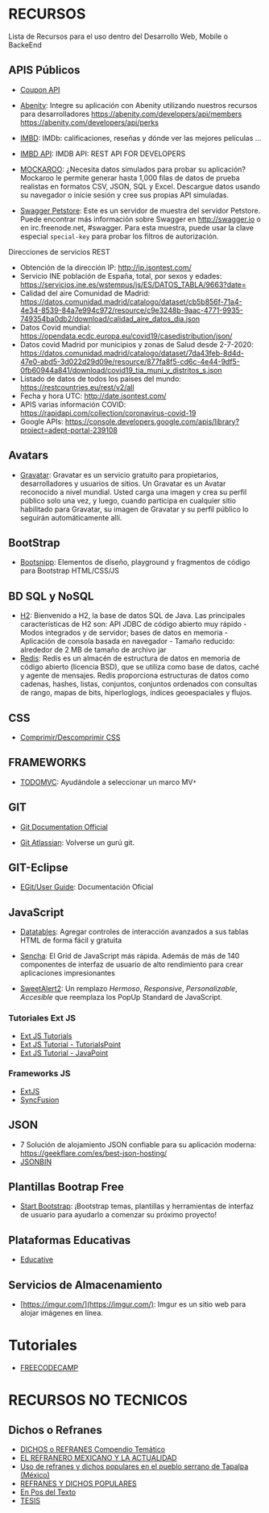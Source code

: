 # RECURSOS
Lista de Recursos para el uso dentro del Desarrollo Web, Mobile o BackeEnd

## APIS Públicos
* [Coupon API](https://linkmydeals.com/api-documentation/?gclid=Cj0KCQiA0fr_BRDaARIsAABw4Eu_XKKXNLh1rI99YhAh96ncOqylVN6y3-h3z_jBIFioH4A_4tKmALMaAs4gEALw_wcB)
* [Abenity](https://abenity.com/developers/api): Integre su aplicación con Abenity utilizando nuestros recursos para desarrolladores
https://abenity.com/developers/api/members
https://abenity.com/developers/api/perks

* [IMBD](https://www.imdb.com/): IMDb: calificaciones, reseñas y dónde ver las mejores películas ...
* [IMBD API](https://rapidapi.com/blog/lp/imdb-api/?utm_source=google&utm_medium=cpc&utm_campaign=Alpha&utm_term=imdb%20api_e&gclid=Cj0KCQiA0MD_BRCTARIsADXoopYkz5EkRldpbC7MxUL0kdd9vLfx59FMGm_Io7lbwyVozQ58Ijjy2osaAuWMEALw_wcB): IMDB API: REST API FOR DEVELOPERS
* [MOCKAROO](https://www.mockaroo.com/): ¿Necesita datos simulados para probar su aplicación? Mockaroo le permite generar hasta 1,000 filas de datos de prueba realistas en formatos CSV, JSON, SQL y Excel. Descargue datos usando su navegador o inicie sesión y cree sus propias API simuladas.

* [Swagger Petstore](https://petstore.swagger.io/): Este es un servidor de muestra del servidor Petstore. Puede encontrar más información sobre Swagger en http://swagger.io o en irc.freenode.net, #swagger. Para esta muestra, puede usar la clave especial `special-key` para probar los filtros de autorización. 

Direcciones de servicios REST

* Obtención de la dirección IP: http://ip.jsontest.com/
* Servicio INE población de España, total, por sexos y edades: https://servicios.ine.es/wstempus/js/ES/DATOS_TABLA/9663?date=
* Calidad del aire Comunidad de Madrid:
https://datos.comunidad.madrid/catalogo/dataset/cb5b856f-71a4-4e34-8539-84a7e994c972/resource/c9e3248b-9aac-4771-9935-749354ba0db2/download/calidad_aire_datos_dia.json
* Datos Covid mundial:
https://opendata.ecdc.europa.eu/covid19/casedistribution/json/
* Datos covid Madrid por municipios y zonas de Salud desde 2-7-2020:
https://datos.comunidad.madrid/catalogo/dataset/7da43feb-8d4d-47e0-abd5-3d022d29d09e/resource/877fa8f5-cd6c-4e44-9df5-0fb60944a841/download/covid19_tia_muni_y_distritos_s.json
* Listado de datos de todos los paises del mundo:
https://restcountries.eu/rest/v2/all
* Fecha y hora UTC:
http://date.jsontest.com/
* APIS varias información COVID:
https://rapidapi.com/collection/coronavirus-covid-19
* Google APIs:
https://console.developers.google.com/apis/library?project=adept-portal-239108

## Avatars

* [Gravatar](https://es.gravatar.com/): Gravatar es un servicio gratuito para propietarios, desarrolladores y usuarios de sitios. Un Gravatar es un Avatar reconocido a nivel mundial. Usted carga una imagen y crea su perfil público solo una vez, y luego, cuando participa en cualquier sitio habilitado para Gravatar, su imagen de Gravatar y su perfil público lo seguirán automáticamente allí.


## BootStrap

* [Bootsnipp](https://bootsnipp.com/): Elementos de diseño, playground y fragmentos de código para Bootstrap HTML/CSS/JS 


## BD SQL y NoSQL

* [H2](https://www.h2database.com/html/main.html): Bienvenido a H2, la base de datos SQL de Java. Las principales características de H2 son: API JDBC de código abierto muy rápido - Modos integrados y de servidor; bases de datos en memoria -
Aplicación de consola basada en navegador - Tamaño reducido: alrededor de 2 MB de tamaño de archivo jar 
* [Redis](https://redis.io/): Redis es un almacén de estructura de datos en memoria de código abierto (licencia BSD), que se utiliza como base de datos, caché y agente de mensajes. Redis proporciona estructuras de datos como cadenas, hashes, listas, conjuntos, conjuntos ordenados con consultas de rango, mapas de bits, hiperloglogs, índices geoespaciales y flujos. 

## CSS

* [Comprimir/Descomprimir CSS](https://herramientas-online.com/comprimir-descomprimir-css.html)

## FRAMEWORKS

* [TODOMVC](https://todomvc.com/): Ayudándole a seleccionar un marco MV`*`

## GIT

* [Git Documentation Official](https://git-scm.com/doc)

* [Git Atlassian](https://www.atlassian.com/git/tutorials): Volverse
un gurú git.

## GIT-Eclipse

* [EGit/User Guide](https://wiki.eclipse.org/EGit/User_Guide): Documentación Oficial

## JavaScript

* [Datatables](https://datatables.net/): Agregar controles de interacción avanzados
a sus tablas HTML de forma fácil y gratuita 

* [Sencha](https://www.sencha.com/): El Grid de JavaScript más rápida. Además de más de 140 componentes de interfaz de usuario de alto rendimiento para crear aplicaciones impresionantes

* [SweetAlert2](https://sweetalert2.github.io/): Un remplazo *Hermoso*, *Responsive*, *Personalizable*, *Accesible* que reemplaza los PopUp Standard de JavaScript.

### Tutoriales Ext JS

* [Ext JS Tutorials](https://www.extjs-tutorial.com/)
* [Ext JS Tutorial - TutorialsPoint](https://www.tutorialspoint.com/extjs/)
* [Ext JS Tutorial - JavaPoint](https://www.javatpoint.com/ext-js)

### Frameworks JS

* [ExtJS](https://www.sencha.com/products/extjs/)
* [SyncFusion](https://www.syncfusion.com/)

## JSON

* 7 Solución de alojamiento JSON confiable para su aplicación moderna: https://geekflare.com/es/best-json-hosting/
* [JSONBIN](https://jsonbin.io/)

## Plantillas Bootrap Free

* [Start Bootstrap](https://startbootstrap.com/): ¡Bootstrap temas, plantillas y herramientas de interfaz de usuario para ayudarlo a comenzar su próximo proyecto!

## Plataformas Educativas

* [Educative](https://www.educative.io/)

## Servicios de Almacenamiento

* [https://imgur.com/](https://imgur.com/): Imgur es un sitio web para alojar imágenes en línea.

# Tutoriales

* [FREECODECAMP](https://www.freecodecamp.org/)

# RECURSOS NO TECNICOS

## Dichos o Refranes

* [DICHOS o REFRANES Compendio Temático](http://scifunam.fisica.unam.mx/mir/copit/CD0006ES/CD0006ES.pdf)
* [EL REFRANERO MEXICANO Y LA ACTUALIDAD](https://cvc.cervantes.es/ensenanza/biblioteca_ele/aepe/pdf/congreso_47/congreso_47_26.pdf)
* [Uso de refranes y dichos populares en el pueblo serrano de Tapalpa (México)](https://cvc.cervantes.es/lengua/paremia/pdf/015/011_perez.pdf)
* [REFRANES Y DICHOS POPULARES](https://www.folkloretradiciones.com.ar/literatura/Refranes%20y%20dichos%20populares.pdf)
* [En Pos del Texto](https://www.researchgate.net/profile/Evangelina-Tapia/publication/325857580_Los_dichos_y_refranes_como_estrategia_para_el_estudio_de_la_corrupcioncompressed/links/5b2959080f7e9b1d0035ea93/Los-dichos-y-refranes-como-estrategia-para-el-estudio-de-la-corrupcioncompressed.pdf)
* [TESIS](http://bdigital.dgse.uaa.mx:8080/xmlui/bitstream/handle/11317/861/350661.pdf?sequence=1&isAllowed=y)

